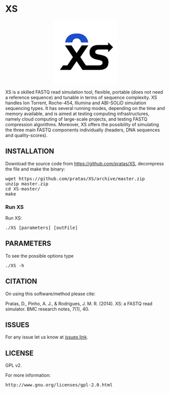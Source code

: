 # XS #
<p align="center"><img src="/xs.png" 
alt="XS" width="200" height="200" border="0" /></p>
XS is a skilled FASTQ read simulation tool, flexible, portable (does not need a reference sequence) and tunable in terms of sequence complexity. XS handles Ion Torrent, Roche-454, Illumina and ABI-SOLiD simulation sequencing types. It has several running modes, depending on the time and memory available, and is aimed at testing computing infrastructures, namely cloud computing of large-scale projects, and testing FASTQ compression algorithms. Moreover, XS offers the possibility of simulating the three main FASTQ components individually (headers, DNA sequences and quality-scores).

## INSTALLATION ##

Download the source code from https://github.com/pratas/XS, decompress the
file and make the binary:
<pre>
wget https://github.com/pratas/XS/archive/master.zip
unzip master.zip
cd XS-master/
make
</pre>

### Run XS

Run XS:

<pre>
./XS [parameters] [outFile]
</pre>

## PARAMETERS

To see the possible options type
<pre>
./XS -h
</pre>

## CITATION ##

On using this software/method please cite:

Pratas, D., Pinho, A. J., & Rodrigues, J. M. R. (2014). XS: a FASTQ read simulator. BMC research notes, 7(1), 40.

## ISSUES ##

For any issue let us know at [issues link](https://github.com/pratas/XS/issues).

## LICENSE ##

GPL v2.

For more information:
<pre>http://www.gnu.org/licenses/gpl-2.0.html</pre>

                                                    

